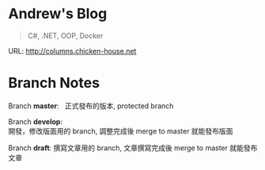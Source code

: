 # Andrew's Blog
>
> C#, .NET, OOP, Docker
>

URL: http://columns.chicken-house.net


# Branch Notes

Branch **master**:  
正式發布的版本, protected branch

Branch **develop**:  
開發，修改版面用的 branch, 調整完成後 merge to master 就能發布版面

Branch **draft**:
撰寫文章用的 branch, 文章撰寫完成後 merge to master 就能發布文章
